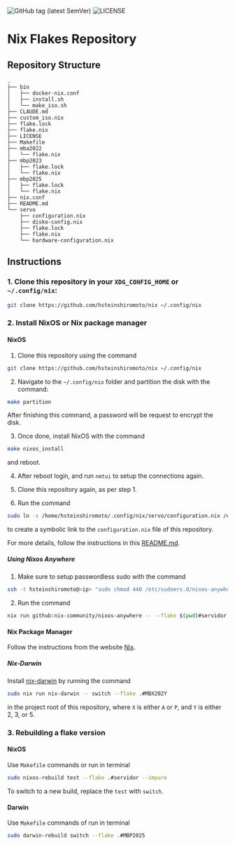 ![GitHub tag (latest SemVer)](https://img.shields.io/github/v/tag/hsteinshiromoto/nix?style=flat)
![LICENSE](https://img.shields.io/badge/license-MIT-lightgrey.svg)
# Nix Flakes Repository

## Repository Structure

```
.
├── bin
│   ├── docker-nix.conf
│   ├── install.sh
│   └── make_iso.sh
├── CLAUDE.md
├── custom_iso.nix
├── flake.lock
├── flake.nix
├── LICENSE
├── Makefile
├── mba2022
│   └── flake.nix
├── mbp2023
│   ├── flake.lock
│   └── flake.nix
├── mbp2025
│   ├── flake.lock
│   └── flake.nix
├── nix.conf
├── README.md
└── servo
    ├── configuration.nix
    ├── disko-config.nix
    ├── flake.lock
    ├── flake.nix
    └── hardware-configuration.nix

```
## Instructions

### 1. Clone this repository in your `XDG_CONFIG_HOME` or `~/.config/nix`:
```bash
git clone https://github.com/hsteinshiromoto/nix ~/.config/nix
```

### 2. Install NixOS or Nix package manager

#### NixOS

1. Clone this repository using the command
```bash
git clone https://github.com/hsteinshiromoto/nix ~/.config/nix
```

2. Navigate to the `~/.config/nix` folder and partition the disk with the command:
```bash
make partition
```
After finishing this command, a password will be request to encrypt the disk.

3. Once done, install NixOS with the command
```bash
make nixos_install
```
and reboot.

4. After reboot login, and run `nmtui` to setup the connections again.

5. Clone this repository again, as per step 1.

6. Run the command
```bash
sudo ln -s /home/hsteinshiromoto/.config/nix/servo/configuration.nix /etc/nixos/
```
to create a symbolic link to the `configuration.nix` file of this repository.

For more details, follow the instructions in this [README.md](servo/README.md).

##### Using Nixos Anywhere

1. Make sure to setup passwordless sudo with the command
```bash
ssh -t hsteinshiromoto@<ip> "sudo chmod 440 /etc/sudoers.d/nixos-anywhere && sudo grep -E '^\s*#includedir\s+/etc/sudoers.d' /etc/sudoers || echo '@includedir /etc/sudoers.d' | sudo tee -a /etc/sudoers"

```
2. Run the command
```bash
nix run github:nix-community/nixos-anywhere -- --flake $(pwd)#servidor --target-host hsteinshiromoto@<ip>
```

#### Nix Package Manager

Follow the instructions from the website [Nix](https://nixos.org/download/).

##### Nix-Darwin

Install [nix-darwin](https://github.com/nix-darwin/nix-darwin) by running the command

```bash
sudo nix run nix-darwin -- switch --flake .#MBX202Y
```
in the project root of this repository, where `X` is either `A` or `P`, and `Y` is either 2, 3, or 5.


### 3. Rebuilding a flake version

#### NixOS

Use `Makefile` commands or run in terminal

```bash
sudo nixos-rebuild test --flake .#servidor --impure
```
To switch to a new build, replace the `test` with `switch`.

#### Darwin

Use `Makefile` commands of run in terminal
```bash
sudo darwin-rebuild switch --flake .#MBP2025
```
